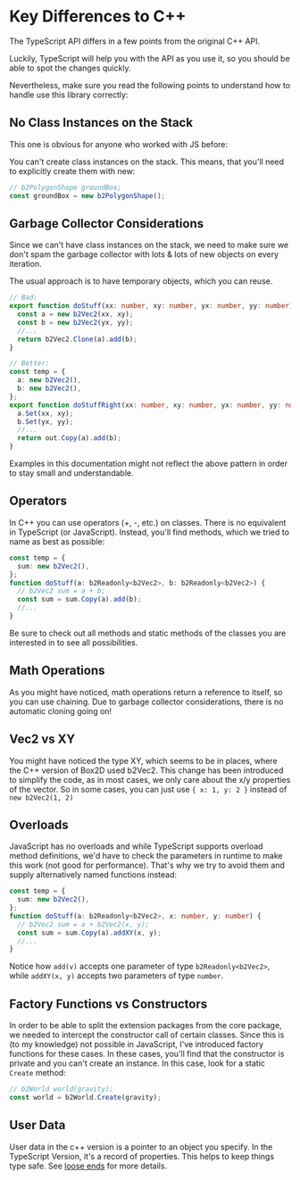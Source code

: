 # Key Differences to C++

The TypeScript API differs in a few points from the original C++ API.

Luckily, TypeScript will help you with the API as you use it, so you should be able to spot the changes quickly.

Nevertheless, make sure you read the following points to understand how to handle use this library correctly:

## No Class Instances on the Stack

This one is obvious for anyone who worked with JS before:

You can't create class instances on the stack. This means, that you'll need to explicitly create them with new:

```ts
// b2PolygonShape groundBox;
const groundBox = new b2PolygonShape();
```

## Garbage Collector Considerations

Since we can't have class instances on the stack, we need to make sure we don't spam the garbage collector with lots & lots of new objects on every iteration.

The usual approach is to have temporary objects, which you can reuse.

```ts
// Bad:
export function doStuff(xx: number, xy: number, yx: number, yy: number) {
  const a = new b2Vec2(xx, xy);
  const b = new b2Vec2(yx, yy);
  //...
  return b2Vec2.Clone(a).add(b);
}

// Better:
const temp = {
  a: new b2Vec2(),
  b: new b2Vec2(),
};
export function doStuffRight(xx: number, xy: number, yx: number, yy: number, out: b2Vec2) {
  a.Set(xx, xy);
  b.Set(yx, yy);
  //...
  return out.Copy(a).add(b);
}
```

Examples in this documentation might not reflect the above pattern in order to stay small and understandable.

## Operators

In C++ you can use operators (+, -, etc.) on classes. There is no equivalent in TypeScript (or JavaScript). Instead, you'll find methods, which we tried to name as best as possible:

```ts
const temp = {
  sum: new b2Vec2(),
};
function doStuff(a: b2Readonly<b2Vec2>, b: b2Readonly<b2Vec2>) {
  // b2Vec2 sum = a + b;
  const sum = sum.Copy(a).add(b);
  //...
}
```

Be sure to check out all methods and static methods of the classes you are interested in to see all possibilities.

## Math Operations

As you might have noticed, math operations return a reference to itself, so you can use chaining. Due to garbage collector considerations, there is no automatic cloning going on!

## Vec2 vs XY

You might have noticed the type XY, which seems to be in places, where the C++ version of Box2D used b2Vec2.
This change has been introduced to simplify the code, as in most cases, we only care about the x/y properties of the vector.
So in some cases, you can just use `{ x: 1, y: 2 }` instead of `new b2Vec2(1, 2)`

## Overloads

JavaScript has no overloads and while TypeScript supports overload method definitions, we'd have to check the parameters in runtime to make this work (not good for performance). That's why we try to avoid them and supply alternatively named functions instead:

```ts
const temp = {
  sum: new b2Vec2(),
};
function doStuff(a: b2Readonly<b2Vec2>, x: number, y: number) {
  // b2Vec2 sum = a + b2Vec2(x, y);
  const sum = sum.Copy(a).addXY(x, y);
  //...
}
```

Notice how `add(v)` accepts one parameter of type `b2Readonly<b2Vec2>`, while `addXY(x, y)` accepts two parameters of type `number`.

## Factory Functions vs Constructors

In order to be able to split the extension packages from the core package, we needed to intercept the constructor call of certain classes. Since this is (to my knowledge) not possible in JavaScript, I've introduced factory functions for these cases. In these cases, you'll find that the constructor is private and you can't create an instance. In this case, look for a static `Create` method:

```ts
// b2World world(gravity);
const world = b2World.Create(gravity);
```

## User Data

User data in the c++ version is a pointer to an object you specify.
In the TypeScript Version, it's a record of properties. This helps to keep things type safe.
See [loose ends](loose-ends.md#user-data) for more details.
